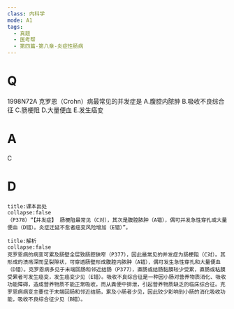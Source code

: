 ```yaml
---
class: 内科学
mode: A1
tags:
  - 真题
  - 医考帮
  - 第四篇-第八章-炎症性肠病
---
```


# Q
1998N72A 克罗恩（Crohn）病最常见的并发症是
A.腹腔内脓肿
B.吸收不良综合征
C.肠梗阻
D.大量便血
E.发生癌变

# A
C
# D
```ad-note
title:课本出处
collapse:false
（P378）“【并发症】 肠梗阻最常见（C对），其次是腹腔脓肿（A错），偶可并发急性穿孔或大量便血（D错）。炎症迁延不愈者癌变风险增加（E错）”。
```

```ad-summary
title:解析
collapse:false
克罗恩病的病变可累及肠壁全层致肠腔狭窄（P377），因此最常见的并发症为肠梗阻（C对）。其形成的溃疡深而呈裂隙状，可穿透肠壁形成腹腔内脓肿（A错），偶可发生急性穿孔和大量便血（D错）。克罗恩病多见于末端回肠和邻近结肠（P377），直肠或结肠黏膜较少受累，直肠或粘膜受累者可发生癌变，发生癌变少见（E错）。吸收不良综合征是一种因小肠对营养物质消化、吸收功能障碍，造成营养物质不能正常吸收，而从粪便中排泄，引起营养物质缺乏的临床综合征。克罗恩病病变主要位于末端回肠和邻近结肠，累及小肠者少见，因此较少影响到小肠的消化吸收功能，吸收不良综合征少见（B错）。
```

